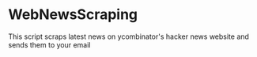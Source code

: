 # WebNewsScraping
This script scraps latest news on ycombinator's hacker news website and sends them to your email
